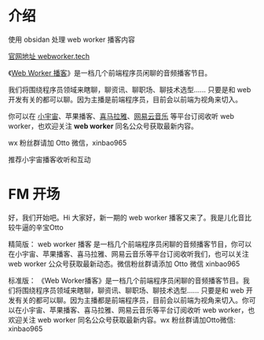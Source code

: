 # 介绍

使用 obsidan 处理 web worker 播客内容

[官网地址 webworker.tech](https://webworker.tech/)

《[Web Worker 播客](https://www.xiaoyuzhoufm.com/podcast/613753ef23c82a9a1ccfdf35)》是一档几个前端程序员闲聊的音频播客节目。

我们将围绕程序员领域来瞎聊，聊资讯、聊职场、聊技术选型...... 只要是和 web 开发有关的都可以聊。因为主播是前端程序员，目前会以前端为视角来切入。

你可以在 [小宇宙](https://www.xiaoyuzhoufm.com/podcast/613753ef23c82a9a1ccfdf35)、苹果播客、[喜马拉雅](https://www.ximalaya.com/album/53240139)、[网易云音乐](https://music.163.com/#/djradio?id=967407168) 等平台订阅收听 web worker，也欢迎关注 **web worker** 同名公众号获取最新内容。

wx 粉丝群请加 Otto 微信，xinbao965

推荐小宇宙播客收听和互动



# FM 开场

好，我们开始吧。Hi 大家好，新一期的 web worker 播客又来了。我是儿化音比较牛逼的辛宝Otto

精简版：
web worker 播客 是一档几个前端程序员闲聊的音频播客节目，你可以在小宇宙、苹果播客、喜马拉雅、网易云音乐等平台订阅收听我们，也可以关注 web worker 公众号获取最新动态。微信粉丝群请添加 Otto 微信 xinbao965


标准版：
《Web Worker播客》是一档几个前端程序员闲聊的音频播客节目。我们将围绕程序员领域来瞎聊，聊资讯、聊职场、聊技术选型...... 只要是和 web 开发有关的都可以聊。因为主播都是前端程序员，目前会以前端为视角来切入。你可以在小宇宙、苹果播客、喜马拉雅、网易云音乐等平台订阅收听 web worker，也欢迎关注 web worker 同名公众号获取最新内容。wx 粉丝群请加Otto微信: xinbao965

